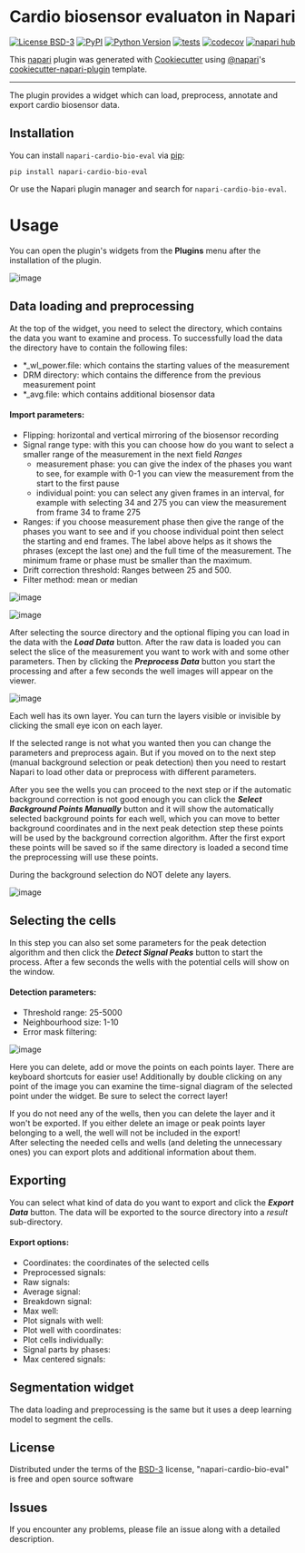 # Cardio biosensor evaluaton in Napari

[![License BSD-3](https://img.shields.io/pypi/l/napari-cardio-bio-eval.svg?color=green)](https://github.com/Nanobiosensorics/napari-cardio-bio-eval/raw/main/LICENSE)
[![PyPI](https://img.shields.io/pypi/v/napari-cardio-bio-eval.svg?color=green)](https://pypi.org/project/napari-cardio-bio-eval)
[![Python Version](https://img.shields.io/pypi/pyversions/napari-cardio-bio-eval.svg?color=green)](https://python.org)
[![tests](https://github.com/Nanobiosensorics/napari-cardio-bio-eval/workflows/tests/badge.svg)](https://github.com//Nanobiosensorics/napari-cardio-bio-eval/actions)
[![codecov](https://codecov.io/gh/Nanobiosensorics/napari-cardio-bio-eval/branch/main/graph/badge.svg)](https://codecov.io/gh/Nanobiosensorics/napari-cardio-bio-eval)
[![napari hub](https://img.shields.io/endpoint?url=https://api.napari-hub.org/shields/napari-cardio-bio-eval)](https://napari-hub.org/plugins/napari-cardio-bio-eval)

This [napari] plugin was generated with [Cookiecutter] using [@napari]'s [cookiecutter-napari-plugin] template.

----------------------------------

The plugin provides a widget which can load, preprocess, annotate and export cardio biosensor data.  

<!--
Don't miss the full getting started guide to set up your new package:
https://github.com/napari/cookiecutter-napari-plugin#getting-started

and review the napari docs for plugin developers:
https://napari.org/stable/plugins/index.html
-->

## Installation

You can install `napari-cardio-bio-eval` via [pip]:

    pip install napari-cardio-bio-eval

Or use the Napari plugin manager and search for `napari-cardio-bio-eval`.

<!--
First install a fresh conda enviroment (or other python enviroment) and activate it:

    conda create -y -n napari-env -c conda-forge python=3.10
    conda activate napari-env

Then you can pip install the plugin from the github repository and it will also downloads the necessary packages:

    pip install git+https://github.com/Nanobiosensorics/napari-cardio-bio-eval

Then you can start napari with a simple command:

    napari
-->
# Usage

You can open the plugin's widgets from the **Plugins** menu after the installation of the plugin.

![image](https://github.com/Nanobiosensorics/napari-cardio-bio-eval/assets/78443646/5d209fb5-c921-45d6-bb63-c5e3ff1fb1f8)

## Data loading and preprocessing

At the top of the widget, you need to select the directory, which contains the data you want to examine and process. To successfully load the data the directory have to contain the following files:
- *_wl_power.file: which contains the starting values of the measurement
- DRM directory: which contains the difference from the previous measurement point 
- *_avg.file: which contains additional biosensor data

#### Import parameters:  
- Flipping: horizontal and vertical mirroring of the biosensor recording
- Signal range type: with this you can choose how do you want to select a smaller range of the measurement in the next field *Ranges*
    - measurement phase: you can give the index of the phases you want to see, for example with 0-1 you can view the measurement from the start to the first pause
    - individual point: you can select any given frames in an interval, for example with selecting 34 and 275 you can view the measurement from frame 34 to frame 275
- Ranges: if you choose measurement phase then give the range of the phases you want to see and if you choose individual point then select the starting and end frames. The label above helps as it shows the phrases (except the last one) and the full time of the measurement. The minimum frame or phase must be smaller than the maximum.
- Drift correction threshold: Ranges between 25 and 500.
- Filter method: mean or median

![image](https://github.com/Nanobiosensorics/napari-cardio-bio-eval/assets/78443646/28b5f563-1c5e-4591-bdf6-2ece936becac)

![image](https://github.com/Nanobiosensorics/napari-cardio-bio-eval/assets/78443646/a6004667-deac-4ff8-8729-0fcb8bc35f7f)

After selecting the source directory and the optional fliping you can load in the data with the ***Load Data*** button. After the raw data is loaded you can select the slice of the measurement you want to work with and some other parameters. Then by clicking the ***Preprocess Data*** button you start the processing and after a few seconds the well images will appear on the viewer.  

![image](https://github.com/Nanobiosensorics/napari-cardio-bio-eval/assets/78443646/23e38c70-d058-41cc-9e9e-f2d34ea553e0)

Each well has its own layer. You can turn the layers visible or invisible by clicking the small eye icon on each layer.

If the selected range is not what you wanted then you can change the parameters and preprocess again. But if you moved on to the next step (manual background selection or peak detection) then you need to restart Napari to load other data or preprocess with different parameters.

After you see the wells you can proceed to the next step or if the automatic background correction is not good enough you can click the ***Select Background Points Manually*** button and it will show the automatically selected background points for each well, which you can move to better background coordinates and in the next peak detection step these points will be used by the background correction algorithm. After the first export these points will be saved so if the same directory is loaded a second time the preprocessing will use these points.

During the background selection do NOT delete any layers.

![image](https://github.com/Nanobiosensorics/napari-cardio-bio-eval/assets/78443646/133fd74a-b53b-4540-bdf9-209c325e2b4b)

## Selecting the cells

In this step you can also set some parameters for the peak detection algorithm and then click the ***Detect Signal Peaks*** button to start the process. After a few seconds the wells with the potential cells will show on the window.

#### Detection parameters:  
- Threshold range: 25-5000
- Neighbourhood size: 1-10
- Error mask filtering:

![image](https://github.com/Nanobiosensorics/napari-cardio-bio-eval/assets/78443646/842ad2e3-32dd-4d6c-8e98-47c137a7029b)

Here you can delete, add or move the points on each points layer. There are keyboard shortcuts for easier use! 
Additionally by double clicking on any point of the image you can examine the time-signal diagram of the selected point under the widget. Be sure to select the correct layer!  

If you do not need any of the wells, then you can delete the layer and it won't be exported. If you either delete an image or peak points layer belonging to a well, the well will not be included in the export!  
After selecting the needed cells and wells (and deleting the unnecessary ones) you can export plots and additional information about them.

## Exporting

You can select what kind of data do you want to export and click the ***Export Data*** button. The data will be exported to the source directory into a *result* sub-directory.

#### Export options:
- Coordinates: the coordinates of the selected cells
- Preprocessed signals: 
- Raw signals:
- Average signal: 
- Breakdown signal: 
- Max well: 
- Plot signals with well:  
- Plot well with coordinates: 
- Plot cells individually: 
- Signal parts by phases: 
- Max centered signals: 

## Segmentation widget

The data loading and preprocessing is the same but it uses a deep learning model to segment the cells.

## License

Distributed under the terms of the [BSD-3] license,
"napari-cardio-bio-eval" is free and open source software

## Issues

If you encounter any problems, please file an issue along with a detailed description.

[napari]: https://github.com/napari/napari
[Cookiecutter]: https://github.com/audreyr/cookiecutter
[@napari]: https://github.com/napari
[MIT]: http://opensource.org/licenses/MIT
[BSD-3]: http://opensource.org/licenses/BSD-3-Clause
[GNU GPL v3.0]: http://www.gnu.org/licenses/gpl-3.0.txt
[GNU LGPL v3.0]: http://www.gnu.org/licenses/lgpl-3.0.txt
[Apache Software License 2.0]: http://www.apache.org/licenses/LICENSE-2.0
[Mozilla Public License 2.0]: https://www.mozilla.org/media/MPL/2.0/index.txt
[cookiecutter-napari-plugin]: https://github.com/napari/cookiecutter-napari-plugin

[napari]: https://github.com/napari/napari
[tox]: https://tox.readthedocs.io/en/latest/
[pip]: https://pypi.org/project/pip/
[PyPI]: https://pypi.org/
